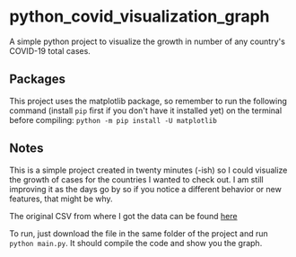 # python_covid_visualization_graph
A simple python project to visualize the growth in number of any country's COVID-19 total cases.

## Packages

This project uses the matplotlib package, so remember to run the following command (install `pip` first if you don't have it installed yet) on the terminal before compiling:
`python -m pip install -U matplotlib`

## Notes
This is a simple project created in twenty minutes (-ish) so I could visualize the growth of cases for the countries I wanted to check out. I am still improving it as the days go by so if you notice a different behavior or new features, that might be why.

The original CSV from where I got the data can be found [here](https://ourworldindata.org/coronavirus-source-data)

To run, just download the file in the same folder of the project and run `python main.py`. It should compile the code and show you the graph.
